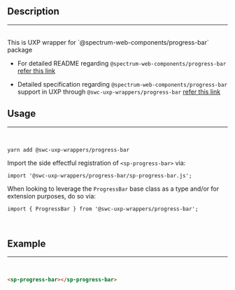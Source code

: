 ## Description

---

<br />
This is UXP wrapper for `@spectrum-web-components/progress-bar` package 
<br />

-   For detailed README regarding `@spectrum-web-components/progress-bar` [refer this link](https://www.npmjs.com/package/@spectrum-web-components/progress-bar/v/0.37.0)

-   Detailed specification regarding `@spectrum-web-components/progress-bar` support in UXP through `@swc-uxp-wrappers/progress-bar` [refer this link](https://developer.adobe.com/photoshop/uxp/2022/uxp-api/reference-spectrum/swc/)

## Usage

---

<br />

```
yarn add @swc-uxp-wrappers/progress-bar
```

Import the side effectful registration of `<sp-progress-bar>` via:

```
import '@swc-uxp-wrappers/progress-bar/sp-progress-bar.js';
```

When looking to leverage the `ProgressBar` base class as a type and/or for extension purposes, do so via:

```
import { ProgressBar } from '@swc-uxp-wrappers/progress-bar';
```

<br />

## Example

---

<br />

```html
<sp-progress-bar></sp-progress-bar>
```
